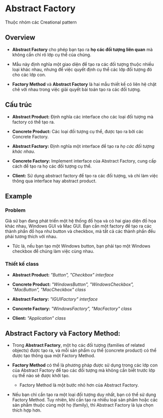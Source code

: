 # Abstract Factory 
Thuộc nhóm các Creational pattern
## Overview
- **Abstract Factory** cho phép bạn tạo ra **họ các đối tượng liên quan** mà không cần chỉ rõ lớp cụ thể của chúng.
  
- Mẫu này định nghĩa một giao diện để tạo ra các đối tượng thuộc nhiều loại khác nhau, nhưng để việc quyết định cụ thể các lớp đối tượng đó cho các lớp con.
  
- **Factory Method** và **Abstract Factory** là hai mẫu thiết kế có liên hệ chặt chẽ với nhau trong việc giải quyết bài toán tạo ra các đối tượng.

## Cấu trúc
- **Abstract Product:** Định nghĩa các interface cho các loại đối tượng mà factory có thể tạo ra.

- **Concrete Product:** Các loại đối tượng cụ thể, được tạo ra bởi các Concrete Factory.

- **Abstract Factory:** Định nghĩa một interface để tạo ra *họ các đối tượng khác nhau*.

- **Concrete Factory:** Implement interface của Abstract Factory, cung cấp cách để tạo ra họ các đối tượng cụ thể.

- **Client:** Sử dụng abstract factory để tạo ra các đối tượng, và chỉ làm việc thông qua interface hay abstract product.
  
## Example
### Problem
Giả sử bạn đang phát triển một hệ thống đồ họa và có hai giao diện đồ họa khác nhau, Windows GUI và Mac GUI. Bạn cần một factory để tạo ra các thành phần đồ họa như button và checkbox, mà tất cả các thành phần đều phải tương thích với nhau.

- Tức là, nếu bạn tạo một Windows button, bạn phải tạo một Windows checkbox để chúng làm việc cùng nhau.

### Thiết kế class 
  - **Abstract Product:** *"Button", "Checkbox" interface* 
   
  - **Concrete Product:** *"WindowsButton", "WindowsCheckbox", "MacButton", "MacCheckbox" class*

  - **Abstract Factory:** *"IGUIFactory" interface*
  
  - **Concrete Factory:** *"WindowsFactory", "MacFactory" class* 
   
  - **Client:** *"Application" class*
  
## Abstract Factory và Factory Method:
- Trong **Abstract Factory**, một họ các đối tượng (families of related objects) được tạo ra, và mỗi sản phẩm cụ thể (concrete product) có thể được tạo thông qua một Factory Method. 

- **Factory Method** có thể là phương pháp được sử dụng trong các lớp con của Abstract Factory để tạo các đối tượng mà không cần biết trước lớp cụ thể nào sẽ được khởi tạo.

  - Factory Method là một bước nhỏ hơn của Abstract Factory.
   
- Nếu bạn chỉ cần tạo ra một loại đối tượng duy nhất, bạn có thể sử dụng Factory Method. Tuy nhiên, khi cần tạo ra nhiều loại sản phẩm hoặc các sản phẩm thuộc cùng một họ (family), thì Abstract Factory là lựa chọn thích hợp hơn.


